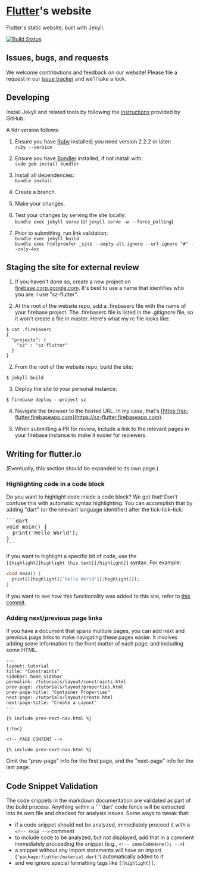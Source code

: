 # [Flutter][]'s website

Flutter's static website, built with Jekyll.

[![Build Status](https://travis-ci.org/flutter/website.svg?branch=master)](https://travis-ci.org/flutter/website)

## Issues, bugs, and requests

We welcome contributions and feedback on our website!
Please file a request in our
[issue tracker](https://github.com/flutter/flutter/issues/new)
and we'll take a look.

## Developing

Install Jekyll and related tools by following the
[instructions](https://help.github.com/articles/using-jekyll-with-pages/)
provided by GitHub.

A tldr version follows:

1. Ensure you have [Ruby](https://www.ruby-lang.org/en/documentation/installation/) installed; you need version 2.2.2 or later:<br>
`ruby --version`

1. Ensure you have [Bundler](http://bundler.io/) installed; if not install with:<br>
`sudo gem install bundler`

1. Install all dependencies:<br>
`bundle install`

1. Create a branch.

1. Make your changes.

1. Test your changes by serving the site locally:<br>
`bundle exec jekyll serve` (or `jekyll serve -w --force_polling`)

1. Prior to submitting, run link validation:<br>
`bundle exec jekyll build`<br>
`bundle exec htmlproofer _site --empty-alt-ignore --url-ignore "#" --only-4xx`

## Staging the site for external review

1. If you haven't done so, create a new project on
   [firebase.corp.google.com](https://firebase.corp.google.com/?pli=1).
   It's best to use a name that identifies who you are. I use "sz-flutter".

2. At the root of the website repo, add a .firebaserc file with the name
   of your firebase project. The .firebaserc file is listed in the .gitignore file,
   so it won't create a file in master. Here's what my rc file looks like:

```
$ cat .firebaserc
{
  "projects": {
    "sz" : "sz-flutter"
  }
}
```

2. From the root of the website repo, build the site:

```
$ jekyll build
```

3. Deploy the site to your personal instance:

```
$ firebase deploy --project sz
```

4. Navigate the browser to the hosted URL. In my case, that's
   [https://sz-flutter.firebaseapp.com](https://sz-flutter.firebaseapp.com).

5. When submitting a PR for review, include a link to the relevant pages in your
   firebase instance to make it easier for reviewers.

## Writing for flutter.io

(Eventually, this section should be expanded to its own page.)

### Highlighting code in a code block

Do you want to highlight code inside a code block? We got that!
Don't confuse this with automatic syntax highlighting. You can accomplish that by
adding "dart" (or the relevant language identifier) after the tick-tick-tick:

<pre>
&#96;&#96;&#96;dart
void main() {
  print('Hello World');
}
&#96;&#96;&#96;
</pre>

If you want to highlight a specific bit of code, use the
`[[highlight]]highlight this text[[/highlight]]` syntax. For example:

```dart
void main() {
  print([[highlight]]'Hello World'[[/highlight]]);
}
```

If you want to see how this functionality was added to this site, refer to
[this commit](https://github.com/flutter/website/commit/ea15f52fe47d3a7b6313ac58d07c66f3b29fe74d).

### Adding next/previous page links

If you have a document that spans multiple pages, you can add next and previous
page links to make navigating these pages easier. It involves adding some information
to the front matter of each page, and including some HTML.


```
---
layout: tutorial
title: "Constraints"
sidebar: home_sidebar
permalink: /tutorials/layout/constraints.html
prev-page: /tutorials/layout/properties.html
prev-page-title: "Container Properties"
next-page: /tutorials/layout/create.html
next-page-title: "Create a Layout"
---

{% include prev-next-nav.html %}

{:toc}

<!-- PAGE CONTENT -->

{% include prev-next-nav.html %}
```

Omit the "prev-page" info for the first page, and the "next-page" info for the
last page.

## Code Snippet Validation

The code snippets in the markdown documentation are validated as part of the
build process. Anything within a '\`\`\`dart' code fence will be extracted into
its own file and checked for analysis issues. Some ways to tweak that:

- if a code snippet should not be analyzed, immediately proceed it with
  a `<!-- skip -->` comment
- to include code to be analyzed, but not displayed, add that in a comment
  immediately proceeding the snippet (e.g., `<!-- someCodeHere(); -->`)
- a snippet without any import statements will have an import
  (`'package:flutter/material.dart'`)
  automatically added to it
- and we ignore special formatting tags like `[[highlight]]`.

[Flutter]: https://flutter.io
